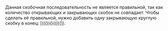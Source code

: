 Данная скобочная последовательность не является правильной, так как количество открывающих и закрывающих скобок не совпадает. Чтобы сделать её правильной, нужно добавить одну закрывающую круглую скобку в конец: [((())()(())]]).

